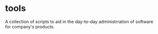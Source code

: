 # tools

A collection of scripts to aid in the day-to-day administrration of software for company's products.

